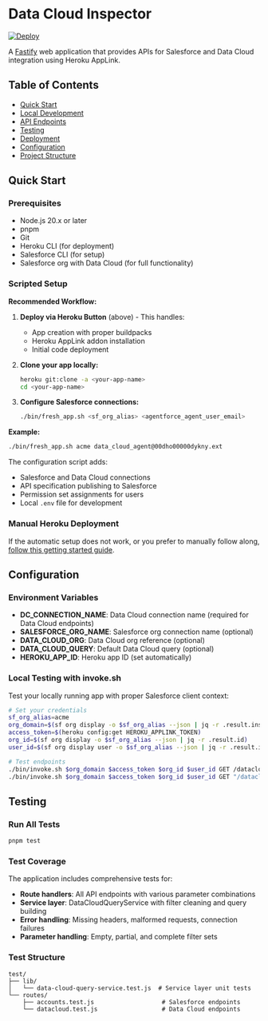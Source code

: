 # Data Cloud Inspector

[![Deploy](https://www.herokucdn.com/deploy/button.svg)](https://deploy.herokuapps.ai?template=https://github.com/aagnone-sfhk/data-cloud-inspector)

A [Fastify](https://fastify.dev/) web application that provides APIs for Salesforce and Data Cloud integration using Heroku AppLink.

## Table of Contents

- [Quick Start](#quick-start)
- [Local Development](#local-development)
- [API Endpoints](#api-endpoints)
- [Testing](#testing)
- [Deployment](#deployment)
- [Configuration](#configuration)
- [Project Structure](#project-structure)

## Quick Start

### Prerequisites

- Node.js 20.x or later
- pnpm
- Git
- Heroku CLI (for deployment)
- Salesforce CLI (for setup)
- Salesforce org with Data Cloud (for full functionality)

### Scripted Setup

**Recommended Workflow:**

1. **Deploy via Heroku Button** (above) - This handles:
   - App creation with proper buildpacks
   - Heroku AppLink addon installation
   - Initial code deployment

2. **Clone your app locally:**

   ```bash
   heroku git:clone -a <your-app-name>
   cd <your-app-name>
   ```

3. **Configure Salesforce connections:**
   ```bash
   ./bin/fresh_app.sh <sf_org_alias> <agentforce_agent_user_email>
   ```

**Example:**

```bash
./bin/fresh_app.sh acme data_cloud_agent@00dho00000dykny.ext
```

The configuration script adds:

- Salesforce and Data Cloud connections
- API specification publishing to Salesforce
- Permission set assignments for users
- Local `.env` file for development

### Manual Heroku Deployment

If the automatic setup does not work, or you prefer to manually follow along, [follow this getting started guide](https://devcenter.heroku.com/articles/getting-started-heroku-applink-data-cloud).


## Configuration

### Environment Variables

- **DC_CONNECTION_NAME**: Data Cloud connection name (required for Data Cloud endpoints)
- **SALESFORCE_ORG_NAME**: Salesforce org connection name (optional)
- **DATA_CLOUD_ORG**: Data Cloud org reference (optional)
- **DATA_CLOUD_QUERY**: Default Data Cloud query (optional)
- **HEROKU_APP_ID**: Heroku app ID (set automatically)

### Local Testing with invoke.sh

Test your locally running app with proper Salesforce client context:

```bash
# Set your credentials
sf_org_alias=acme
org_domain=$(sf org display -o $sf_org_alias --json | jq -r .result.instanceUrl | sed 's|https://||')
access_token=$(heroku config:get HEROKU_APPLINK_TOKEN)
org_id=$(sf org display -o $sf_org_alias --json | jq -r .result.id)
user_id=$(sf org display user -o $sf_org_alias --json | jq -r .result.id)

# Test endpoints
./bin/invoke.sh $org_domain $access_token $org_id $user_id GET /datacloud/models
./bin/invoke.sh $org_domain $access_token $org_id $user_id GET "/datacloud/analysis/unified-b2b?accountName=Acme"
```

## Testing

### Run All Tests

```bash
pnpm test
```

### Test Coverage

The application includes comprehensive tests for:

- **Route handlers**: All API endpoints with various parameter combinations
- **Service layer**: DataCloudQueryService with filter cleaning and query building
- **Error handling**: Missing headers, malformed requests, connection failures
- **Parameter handling**: Empty, partial, and complete filter sets

### Test Structure

```
test/
├── lib/
│   └── data-cloud-query-service.test.js  # Service layer unit tests
└── routes/
    ├── accounts.test.js                   # Salesforce endpoints
    └── datacloud.test.js                  # Data Cloud endpoints
```
